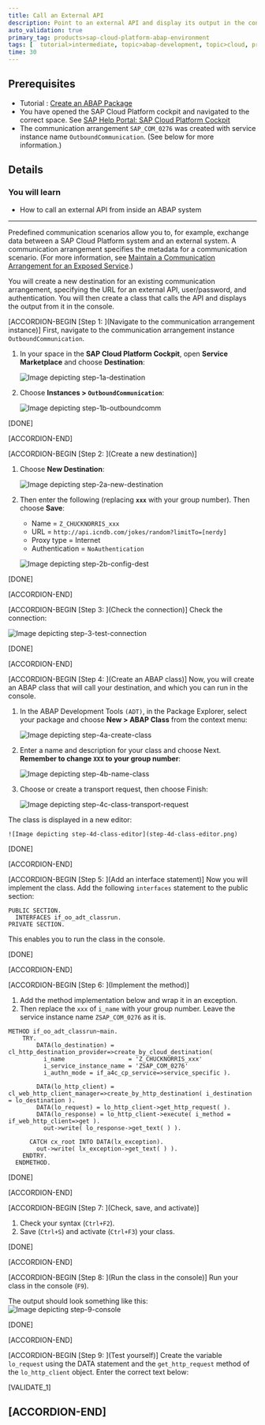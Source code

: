 ```yaml
---
title: Call an External API
description: Point to an external API and display its output in the console.
auto_validation: true
primary_tag: products>sap-cloud-platform-abap-environment
tags: [  tutorial>intermediate, topic>abap-development, topic>cloud, products>sap-cloud-platform ]
time: 30
---
```


## Prerequisites  
 -  Tutorial : [Create an ABAP Package](https://developers.sap.com/tutorials/abap-dev-create-package.html)
 -  You have opened the SAP Cloud Platform cockpit and navigated to the correct space. See [SAP Help Portal: SAP Cloud Platform Cockpit](https://help.sap.com/viewer/65de2977205c403bbc107264b8eccf4b/Cloud/en-US/e47748b5bb571014afedc70595804f3e.html)
 -  The communication arrangement `SAP_COM_0276` was created with service instance name `OutboundCommunication`. (See below for more information.)

## Details
### You will learn  
  - How to call an external API from inside an ABAP system

---
Predefined communication scenarios allow you to, for example, exchange data between a SAP Cloud Platform system and an external system.
A communication arrangement specifies the metadata for a communication scenario. (For more information, see [Maintain a Communication Arrangement for an Exposed Service](https://developers.sap.com/tutorials/abap-environment-communication-arrangement.html).)

You will create a new destination for an existing communication arrangement, specifying the URL for an external API, user/password, and authentication.
You will then create a class that calls the API and displays the output from it in the console.

[ACCORDION-BEGIN [Step 1: ](Navigate to the communication arrangement instance)]
First, navigate to the communication arrangement instance `OutboundCommunication`.

1. In your space in the **SAP Cloud Platform Cockpit**, open **Service Marketplace** and choose **Destination**:                          

    ![Image depicting step-1a-destination](step-1a-destination.png)

2.  Choose **Instances > `OutboundCommunication`**:

    ![Image depicting step-1b-outboundcomm](step-1b-outboundcomm.png)

[DONE]

[ACCORDION-END]

[ACCORDION-BEGIN [Step 2: ](Create a new destination)]

1. Choose **New Destination**:

    ![Image depicting step-2a-new-destination](step-2a-new-destination.png)

2. Then enter the following (replacing **`xxx`** with your group number). Then choose **Save**:
    - Name  = `Z_CHUCKNORRIS_xxx`
    - URL = `http://api.icndb.com/jokes/random?limitTo=[nerdy]`
    - Proxy type = Internet
    - Authentication = `NoAuthentication`

    ![Image depicting step-2b-config-dest](step-2b-config-dest.png)  

[DONE]

[ACCORDION-END]

[ACCORDION-BEGIN [Step 3: ](Check the connection)]
Check the connection:

![Image depicting step-3-test-connection](step-3-test-connection.png)  

[DONE]

[ACCORDION-END]

[ACCORDION-BEGIN [Step 4: ](Create an ABAP class)]
Now, you will create an ABAP class that will call your destination, and which you can run in the console.

1. In the ABAP Development Tools `(ADT)`, in the Package Explorer, select your package and choose **New > ABAP Class** from the context menu:

    ![Image depicting step-4a-create-class](step-4a-create-class.png)

2. Enter a name and description for your class and choose Next. **Remember to change `XXX` to your group number**:

    ![Image depicting step-4b-name-class](step-4b-name-class.png)

3. Choose or create a transport request, then choose Finish:

    ![Image depicting step-4c-class-transport-request](step-4c-class-transport-request.png)

The class is displayed in a new editor:

    ![Image depicting step-4d-class-editor](step-4d-class-editor.png)

[DONE]

[ACCORDION-END]

[ACCORDION-BEGIN [Step 5: ](Add an interface statement)]
Now you will implement the class.
Add the following `interfaces` statement to the public section:

```ABAP
PUBLIC SECTION.
  INTERFACES if_oo_adt_classrun.
PRIVATE SECTION.
```
This enables you to run the class in the console.

[DONE]

[ACCORDION-END]

[ACCORDION-BEGIN [Step 6: ](Implement the method)]
  1. Add the method implementation below and wrap it in an exception.
  2. Then replace the `xxx` of `i_name` with your group number. Leave the service instance name `ZSAP_COM_0276` as it is.

```ABAP
METHOD if_oo_adt_classrun~main.
    TRY.
        DATA(lo_destination) = cl_http_destination_provider=>create_by_cloud_destination(
          i_name                  = 'Z_CHUCKNORRIS_xxx'
          i_service_instance_name = 'ZSAP_COM_0276'
          i_authn_mode = if_a4c_cp_service=>service_specific ).

        DATA(lo_http_client) = cl_web_http_client_manager=>create_by_http_destination( i_destination = lo_destination ).
        DATA(lo_request) = lo_http_client->get_http_request( ).
        DATA(lo_response) = lo_http_client->execute( i_method = if_web_http_client=>get ).
          out->write( lo_response->get_text( ) ).

      CATCH cx_root INTO DATA(lx_exception).
        out->write( lx_exception->get_text( ) ).
    ENDTRY.
  ENDMETHOD.

```

[DONE]

[ACCORDION-END]

[ACCORDION-BEGIN [Step 7: ](Check, save, and activate)]
1. Check your syntax (`Ctrl+F2`).
2. Save (`Ctrl+S`) and activate (`Ctrl+F3`) your class.

[DONE]

[ACCORDION-END]

[ACCORDION-BEGIN [Step 8: ](Run the class in the console)]
Run your class in the console (`F9`).

The output should look something like this:
![Image depicting step-9-console](step-9-console.png)

[DONE]

[ACCORDION-END]

[ACCORDION-BEGIN [Step 9: ](Test yourself)]
Create the variable `lo_request` using the DATA statement and the `get_http_request` method of the `lo_http_client` object. Enter the correct text below:

[VALIDATE_1]

[ACCORDION-END]
---
